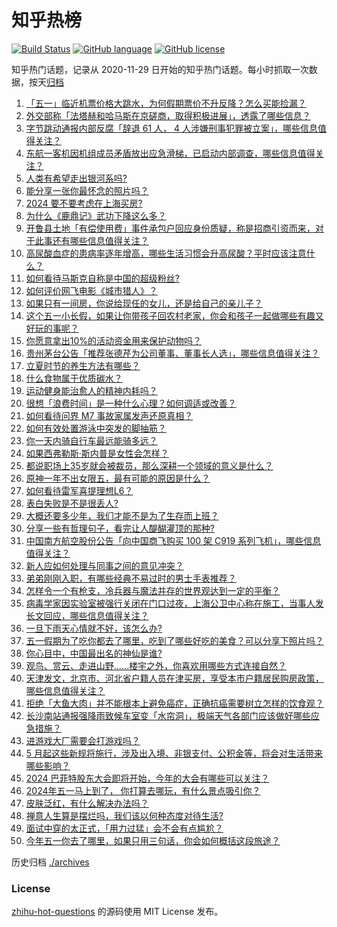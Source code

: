 # 知乎热榜
[![Build Status](https://github.com/ToWeLong/zhihu-hot-questions/workflows/CI/badge.svg)](https://github.com/ToWeLong/zhihu-hot-questions/actions)
[![GitHub language](https://img.shields.io/badge/language-golang-orange.svg)](https://golang.org/)
[![GitHub license](https://img.shields.io/github/license/ToWeLong/zhihu-hot-questions)](https://github.com/ToWeLong/zhihu-hot-questions/blob/main/LICENSE)

知乎热门话题，记录从 2020-11-29 日开始的知乎热门话题。每小时抓取一次数据，按天[归档](./archives)

<!-- BEGIN -->

1. [「五一」临近机票价格大跳水，为何假期票价不升反降？怎么买能捡漏？](https://www.zhihu.com/question/654559937)
1. [外交部称「法塔赫和哈马斯在京磋商，取得积极进展」，透露了哪些信息？](https://www.zhihu.com/question/654585950)
1. [字节跳动通报内部反腐「辞退 61 人， 4 人涉嫌刑事犯罪被立案」，哪些信息值得关注？](https://www.zhihu.com/question/654470702)
1. [东航一客机因机组成员矛盾放出应急滑梯，已启动内部调查，哪些信息值得关注？](https://www.zhihu.com/question/654572134)
1. [人类有希望走出银河系吗?](https://www.zhihu.com/question/517090467)
1. [能分享一张你最怀念的照片吗？](https://www.zhihu.com/question/654178689)
1. [2024 要不要考虑在上海买房?](https://www.zhihu.com/question/649249115)
1. [为什么《鹿鼎记》武功下降这么多？](https://www.zhihu.com/question/654393585)
1. [开鲁县土地「有偿使用费」事件承包户回应身份质疑，称是招商引资而来，对于此事还有哪些信息值得关注？](https://www.zhihu.com/question/654461575)
1. [高尿酸血症的患病率逐年增高，哪些生活习惯会升高尿酸？平时应该注意什么？](https://www.zhihu.com/question/653727963)
1. [如何看待马斯克自称是中国的超级粉丝?](https://www.zhihu.com/question/654482999)
1. [如何评价网飞电影《城市猎人》？](https://www.zhihu.com/question/654185763)
1. [如果只有一间房，你说给现任的女儿，还是给自己的亲儿子？](https://www.zhihu.com/question/654164053)
1. [这个五一小长假，如果让你带孩子回农村老家，你会和孩子一起做哪些有趣又好玩的事呢？](https://www.zhihu.com/question/654534945)
1. [你愿意拿出10%的活动资金用来保护动物吗？](https://www.zhihu.com/question/653098106)
1. [贵州茅台公告「推荐张德芹为公司董事、董事长人选」，哪些信息值得关注？](https://www.zhihu.com/question/654522479)
1. [立夏时节的养生方法有哪些？](https://www.zhihu.com/question/654474610)
1. [什么食物属于优质碳水？](https://www.zhihu.com/question/651822197)
1. [运动健身能治愈人的精神内耗吗？](https://www.zhihu.com/question/651185931)
1. [很想「浪费时间」是一种什么心理？如何调适或改善？](https://www.zhihu.com/question/654425583)
1. [如何看待问界 M7 事故家属发声还原真相？](https://www.zhihu.com/question/654559013)
1. [如何有效处置游泳中突发的脚抽筋？](https://www.zhihu.com/question/654168607)
1. [你一天内骑自行车最远能骑多远？](https://www.zhihu.com/question/652381597)
1. [如果西弗勒斯·斯内普是女性会怎样？](https://www.zhihu.com/question/322110562)
1. [都说职场上35岁就会被裁员，那么深耕一个领域的意义是什么？](https://www.zhihu.com/question/652960872)
1. [原神一年不出女限五，最有可能的原因是什么？](https://www.zhihu.com/question/654006123)
1. [如何看待雷军喜提理想L6？](https://www.zhihu.com/question/654425472)
1. [表白失败是不是很丢人?](https://www.zhihu.com/question/650685834)
1. [大概还要多少年，我们才能不是为了生存而上班？](https://www.zhihu.com/question/654360028)
1. [分享一些有哲理句子，看完让人醍醐灌顶的那种?](https://www.zhihu.com/question/654560119)
1. [中国南方航空股份公告「向中国商飞购买 100 架 C919 系列飞机」，哪些信息值得关注？](https://www.zhihu.com/question/654516983)
1. [新人应如何处理与同事之间的意见冲突？](https://www.zhihu.com/question/653095248)
1. [弟弟刚刚入职，有哪些经典不易过时的男士手表推荐？](https://www.zhihu.com/question/653234152)
1. [怎样令一个有枪支，冷兵器与魔法并存的世界观达到一定的平衡？](https://www.zhihu.com/question/386788014)
1. [病毒学家因实验室被强行关闭在门口过夜，上海公卫中心称在施工，当事人发长文回应，哪些信息值得关注？](https://www.zhihu.com/question/654460819)
1. [一旦下雨天心情就不好，该怎么办?](https://www.zhihu.com/question/654377604)
1. [五一假期为了吃你都去了哪里，吃到了哪些好吃的美食？可以分享下照片吗？](https://www.zhihu.com/question/652240642)
1. [你心目中，中国最出名的神仙是谁?](https://www.zhihu.com/question/653985587)
1. [观鸟、赏云、走进山野……楼宇之外，你喜欢用哪些方式连接自然？](https://www.zhihu.com/question/654357552)
1. [天津发文，北京市、河北省户籍人员在津买房，享受本市户籍居民购房政策，哪些信息值得关注？](https://www.zhihu.com/question/654577457)
1. [拒绝「大鱼大肉」并不能根本上避免癌症，正确抗癌需要树立怎样的饮食观？](https://www.zhihu.com/question/652713000)
1. [长沙南站通报强降雨致候车室变「水帘洞」，极端天气各部门应该做好哪些应急措施？](https://www.zhihu.com/question/654487795)
1. [进游戏大厂需要会打游戏吗？](https://www.zhihu.com/question/652073865)
1. [5 月起这些新规将施行，涉及出入境、非银支付、公积金等，将会对生活带来哪些影响？](https://www.zhihu.com/question/654455491)
1. [2024 巴菲特股东大会即将开始，今年的大会有哪些可以关注？](https://www.zhihu.com/question/654478114)
1. [2024年五一马上到了， 你打算去哪玩，有什么景点吸引你？](https://www.zhihu.com/question/653739891)
1. [皮肤泛红，有什么解决办法吗？](https://www.zhihu.com/question/653421155)
1. [禅意人生算是摆烂吗，我们该以何种态度对待生活?](https://www.zhihu.com/question/654560612)
1. [面试中穿的太正式，「用力过猛」会不会有点尴尬？](https://www.zhihu.com/question/652074392)
1. [今年五一你去了哪里，如果只用三句话，你会如何概括这段旅途？](https://www.zhihu.com/question/654480489)

<!-- END -->

历史归档 [./archives](./archives)


### License
[zhihu-hot-questions](https://github.com/towelong/zhihu-hot-questions) 的源码使用 MIT License 发布。